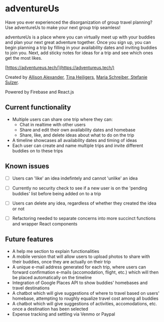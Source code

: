 adventureUs
===========

Have you ever experienced the disorganization of group travel planning? Use adventureUs to make your next group trip seamless!

adventureUs is a place where you can virtually meet up with your buddies and plan your next great adventure together. Once you sign up, you can begin planning a trip by filling in your availability dates and inviting buddies to join you.  Next, add sticky notes for ideas for a trip and see which ones get the most likes.

[https://adventureus.tech/](https://adventureus.tech/)

Created by <a href="https://github.com/AllisonAV">Allison Alexander</a>, <a href="https://github.com/TinaHeiligers">Tina Heiligers</a>, <a href="https://github.com/meschreiber">Maria Schreiber, <a href="https://github.com/stefsulzer">Stefanie Sulzer<a/>.

Powered by Firebase and React.js

Current functionality
-----------------
- Multiple users can share one trip where they can:
  - Chat in realtime with other users
  - Share and edit their own availability dates and homebase
  - Share, like, and delete ideas about what to do on the trip
- A timeline showcases all availability dates and timing of ideas
- Each user can create and name multiple trips and invite different buddies on to these trips


Known issues
------------
- [ ] Users can 'like' an idea indefintely and cannot 'unlike' an idea
- [ ] Currently no security check to see if a new user is on the 'pending buddies' list before being added on to a trip
- [ ] Users can delete any idea, regardless of whether they created the idea or not
- [ ] Refactoring needed to separate concerns into more succinct functions and wrapper React components


Future features
---------------
- A help me section to explain functionalities
- A mobile version that will allow users to upload photos to share with their buddies, once they are actually on their trip
- A unique e-mail address generated for each trip, where users can forward confirmation e-mails (accomodation, flight, etc.) which will then be placed automatically on the timeline
- Integration of Google Places API to show buddies' homebases and travel destinations
- A chatbot which will give suggestions of where to travel based on users' homebase, attempting to roughly equalize travel cost among all buddies
- A chatbot which will give suggestions of activities, accomodations, etc. once a destination has been selected
- Expense tracking and settling via Venmo or Paypal

